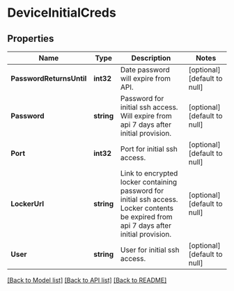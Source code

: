 # DeviceInitialCreds

## Properties
Name | Type | Description | Notes
------------ | ------------- | ------------- | -------------
**PasswordReturnsUntil** | **int32** | Date password will expire from API. | [optional] [default to null]
**Password** | **string** | Password for initial ssh access. Will expire from api 7 days after initial provision. | [optional] [default to null]
**Port** | **int32** | Port for initial ssh access. | [optional] [default to null]
**LockerUrl** | **string** | Link to encrypted locker containing password for initial ssh access. Locker contents be expired from api 7 days after initial provision. | [optional] [default to null]
**User** | **string** | User for initial ssh access. | [optional] [default to null]

[[Back to Model list]](../README.md#documentation-for-models) [[Back to API list]](../README.md#documentation-for-api-endpoints) [[Back to README]](../README.md)


